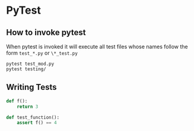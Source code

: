# PyTest
## How to invoke pytest
When pytest is invoked it will execute all test files whose names follow the form `test_*.py` or `\*_test.py`

```Shell
pytest test_mod.py
pytest testing/
```

## Writing Tests
```python
def f():
	return 3

def test_function():
	assert f() == 4
```